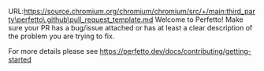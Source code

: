 URL:https://source.chromium.org/chromium/chromium/src/+/main:third_party\perfetto\.github\pull_request_template.md
Welcome to Perfetto!
Make sure your PR has a bug/issue attached or has at least
a clear description of the problem you are trying to fix.

For more details please see
https://perfetto.dev/docs/contributing/getting-started
